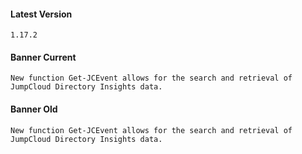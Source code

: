 #### Latest Version

```
1.17.2
```

#### Banner Current

```
New function Get-JCEvent allows for the search and retrieval of JumpCloud Directory Insights data.
```

#### Banner Old

```
New function Get-JCEvent allows for the search and retrieval of JumpCloud Directory Insights data.
```
